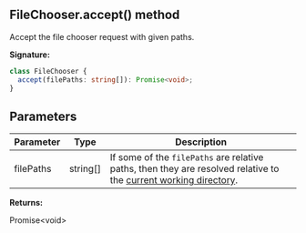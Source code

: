 ## FileChooser.accept() method

Accept the file chooser request with given paths.

**Signature:**

```typescript
class FileChooser {
  accept(filePaths: string[]): Promise<void>;
}
```

## Parameters

| Parameter | Type       | Description                                                                                                                                                                            |
| --------- | ---------- | -------------------------------------------------------------------------------------------------------------------------------------------------------------------------------------- |
| filePaths | string\[\] | If some of the <code>filePaths</code> are relative paths, then they are resolved relative to the [current working directory](https://nodejs.org/api/process.html#process_process_cwd). |

**Returns:**

Promise&lt;void&gt;

